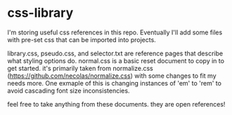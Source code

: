 # css-library

I'm storing useful css references in this repo. Eventually I'll add some files with pre-set css that can be imported into projects.

library.css, pseudo.css, and selector.txt are reference pages that describe what styling options do. normal.css is a basic reset document to copy in to get started. it's primarily taken from normalize.css (https://github.com/necolas/normalize.css) with some changes to fit my needs more. One exmaple of this is changing instances of 'em' to 'rem' to avoid cascading font size inconsistencies.

feel free to take anything from these documents. they are open references! 
